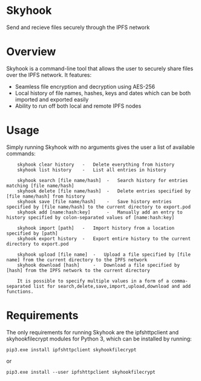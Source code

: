 # Skyhook
Send and recieve files securely through the IPFS network

# Overview
Skyhook is a command-line tool that allows the user to securely share files over the IPFS network.
It features:
-   Seamless file encryption and decryption using AES-256
-   Local history of file names, hashes, keys and dates which can be both imported and exported easily
-   Ability to run off both local and remote IPFS nodes

# Usage
Simply running Skyhook with no arguments gives the user a list of available commands:

```
    skyhook clear history   -   Delete everything from history
    skyhook list history    -   List all entries in history
    
    skyhook search [file name/hash]  -   Search history for entries matching [file name/hash]
    skyhook delete [file name/hash]  -   Delete entries specified by [file name/hash] from history
    skyhook save [file name/hash]    -   Save history entries specified by [file name/hash] to the current directory to export.pod
    skyhook add [name:hash:key]      -   Manually add an entry to history specified by colon-separated values of [name:hash:key]
    
    skyhook import [path]   -   Import history from a location specified by [path]
    skyhook export history  -   Export entire history to the current directory to export.pod
    
    skyhook upload [file name]  -   Upload a file specified by [file name] from the current directory to the IPFS network
    skyhook download [hash]     -   Download a file specified by [hash] from the IPFS network to the current directory

    It is possible to specify multiple values in a form of a comma-separated list for search,delete,save,import,upload,download and add functions.
```

# Requirements
The only requirements for running Skyhook are the ipfshttpclient and skyhookfilecrypt modules for Python 3, which can be installed by running:

```
pip3.exe install ipfshttpclient skyhookfilecrypt
```

or

```
pip3.exe install --user ipfshttpclient skyhookfilecrypt
```